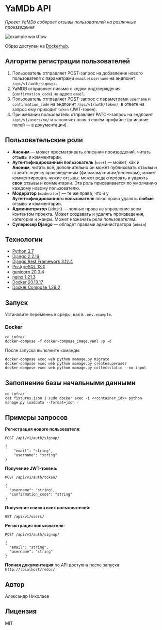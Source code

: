 # YaMDb API

_Проект YaMDb собирает отзывы пользователей на различные произведения_

![example workflow](https://github.com/aVeter77/yamdb_final/actions/workflows/yamdb_workflow.yml/badge.svg)

Образ доступен на [Dockerhub](https://hub.docker.com/r/aveter77/api_yamdb/tags).
## Алгоритм регистрации пользователей
1. Пользователь отправляет POST-запрос на добавление нового пользователя с параметрами `email` и `username` на эндпоинт `/api/v1/auth/signup/`.
2. YaMDB отправляет письмо с кодом подтверждения (`confirmation_code`) на адрес `email`.
3. Пользователь отправляет POST-запрос с параметрами `username` и `confirmation_code` на эндпоинт `/api/v1/auth/token/`, в ответе на запрос ему приходит `token` (JWT-токен).
4. При желании пользователь отправляет PATCH-запрос на эндпоинт `/api/v1/users/me/` и заполняет поля в своём профайле (описание полей — в документации).

## Пользовательские роли

- **Аноним** — может просматривать описания произведений, читать отзывы и комментарии.
- **Аутентифицированный пользователь** (`user`) — может, как и **Аноним**, читать всё, дополнительно он может публиковать отзывы и ставить оценку произведениям (фильмам/книгам/песенкам), может комментировать чужие отзывы; может редактировать и удалять **свои** отзывы и комментарии. Эта роль присваивается по умолчанию каждому новому пользователю.
- **Модератор** (`moderator`) — те же права, что и у **Аутентифицированного пользователя** плюс право удалять **любые** отзывы и комментарии.
- **Администратор** (`admin`) — полные права на управление всем контентом проекта. Может создавать и удалять произведения, категории и жанры. Может назначать роли пользователям.
- **Суперюзер Django** — обладет правами администратора (`admin`)

## Технологии
- [Python 3.7](https://www.python.org/)
- [Django 2.2.16](https://www.djangoproject.com/)
- [Django Rest Framework 3.12.4](https://www.django-rest-framework.org/)
- [PostgreSQL 13.0](https://www.postgresql.org/)
- [gunicorn 20.0.4](https://pypi.org/project/)
- [nginx 1.21.3](https://nginx.org/ru/)
- [Docker 20.10.17](https://www.docker.com/)
- [Docker Compose 1.29.2](https://docs.docker.com/compose/)

## Запуск

Установите переменные среды, как в `.env.example`.
### Docker
```
cd infra/
docker-compose -f docker-compose_image.yaml up -d
```
После запуска выполните команды:
```
docker-compose exec web python manage.py migrate
docker-compose exec web python manage.py createsuperuser
docker-compose exec web python manage.py collectstatic --no-input 
```

## Заполнение базы начальными данными
```
cd infra/
cat fixtures.json | sudo docker exec -i <<container_id>> python manage.py loaddata --format=json -
```

## Примеры запросов

**Регистрация нового пользователя:**
```
POST /api/v1/auth/signup/
```
```
{
    "email": "string",
    "username": "string"
}
```
**Получение JWT-токена:**

```
POST /api/v1/auth/token/
```
```
{
  "username": "string",
  "confirmation_code": "string"
}
```

**Получение списка всех пользователей:**

```
GET /api/v1/users/
```

**Регистрация пользователя:**

```
POST /api/v1/auth/signup/
```
```
{
  "email": "string",
  "username": "string"
}
```
**Полная документация** по API доступна после запуска `http://localhost/redoc/`

## Автор
Александр Николаев

## Лицензия

MIT
